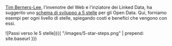 [Tim Berners-Lee](http://www.w3.org/People/Berners-Lee/card#i), l'invenotre del Web e l'inziatore dei Linked Data, ha suggerito uno [schema di sviluppo a 5 stelle](http://www.w3.org/DesignIssues/LinkedData.html) per gli Open Data. Qui, forniamo esempi per ogni livello di stelle, spiegando costi e benefici che vengono con essi.

![Passi verso le 5 stelle]({{ "/images/5-star-steps.png" | prepend: site.baseurl }})
